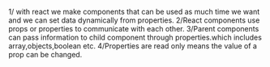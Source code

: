 1/ with react we make components that can be used as much time we want and we can set data dynamically from properties.
2/React components use props or properties to communicate with each other.
3/Parent components can pass information to child component through properties.which includes array,objects,boolean etc.
4/Properties are read only means the value of a prop can be changed.